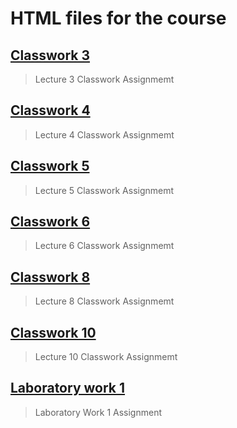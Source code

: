 # HTML files for the course


## [Classwork 3](https://github.com/OrakomoRi/_html_workshop/tree/main/classwork3)
> Lecture 3 Classwork Assignmemt

## [Classwork 4](https://github.com/OrakomoRi/_html_workshop/tree/main/classwork4)
> Lecture 4 Classwork Assignmemt

## [Classwork 5](https://github.com/OrakomoRi/_html_workshop/tree/main/classwork5)
> Lecture 5 Classwork Assignmemt

## [Classwork 6](https://github.com/OrakomoRi/_html_workshop/tree/main/classwork6)
> Lecture 6 Classwork Assignmemt

## [Classwork 8](https://github.com/OrakomoRi/_html_workshop/tree/main/classwork8)
> Lecture 8 Classwork Assignmemt

## [Classwork 10](https://github.com/OrakomoRi/_html_workshop/tree/main/classwork10)
> Lecture 10 Classwork Assignmemt

## [Laboratory work 1](https://github.com/OrakomoRi/_html_workshop/tree/main/lab1)
> Laboratory Work 1 Assignment
